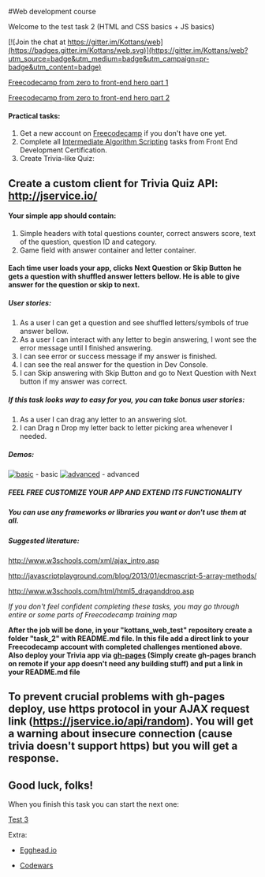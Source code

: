 #Web development course

Welcome to the test task 2 (HTML and CSS basics + JS basics)

[![Join the chat at https://gitter.im/Kottans/web](https://badges.gitter.im/Kottans/web.svg)](https://gitter.im/Kottans/web?utm_source=badge&utm_medium=badge&utm_campaign=pr-badge&utm_content=badge)

[Freecodecamp from zero to front-end hero part 1](https://medium.freecodecamp.com/from-zero-to-front-end-hero-part-1-7d4f7f0bff02#.p2dm4ggy5)

[Freecodecamp from zero to front-end hero part 2](https://medium.freecodecamp.com/from-zero-to-front-end-hero-part-2-adfa4824da9b#.3k5j0sy84)

#### Practical tasks:

1. Get a new account on [Freecodecamp](https://www.freecodecamp.com/) if you don't have one yet.
2. Complete all [Intermediate Algorithm Scripting](https://www.freecodecamp.com/map-aside#nested-collapseIntermediateAlgorithmScripting) tasks from Front End Development Certification.
3. Create Trivia-like Quiz:

## Create a custom client for Trivia Quiz API: http://jservice.io/

#### Your simple app should contain:

1. Simple headers with total questions counter, correct answers score, text of the question, question ID and category.
2. Game field with answer container and letter container.

#### Each time user loads your app, clicks Next Question or Skip Button he gets a question with shuffled answer letters bellow. He is able to give answer for the question or skip to next.

##### User stories:

1. As a user I can get a question and see shuffled letters/symbols of true answer bellow.
2. As a user I can interact with any letter to begin answering, I wont see the error message until I finished answering.
3. I can see error or success message if my answer is finished.
4. I can see the real answer for the question in Dev Console.
5. I can Skip answering with Skip Button and go to Next Question with Next button if my answer was correct.

##### If this task looks way to easy for you, you can take bonus user stories:

1. As a user I can drag any letter to an answering slot.
2. I can Drag n Drop my letter back to letter picking area whenever I needed.

##### Demos:

[![basic](http://img.youtube.com/vi/qsPQMgo3UVY/0.jpg)](https://youtu.be/qsPQMgo3UVY) - basic
[![advanced](http://img.youtube.com/vi/9jXLSOS7EwQ/0.jpg)](https://youtu.be/9jXLSOS7EwQ) - advanced

##### FEEL FREE CUSTOMIZE YOUR APP AND EXTEND ITS FUNCTIONALITY

##### You can use any frameworks or libraries you want or don't use them at all.

##### Suggested literature:

http://www.w3schools.com/xml/ajax_intro.asp

http://javascriptplayground.com/blog/2013/01/ecmascript-5-array-methods/ 

http://www.w3schools.com/html/html5_draganddrop.asp 


*If you don't feel confident completing these tasks, you may go through entire or some parts of Freecodecamp training map*

**After the job will be done, in your "kottans_web_test" repository create a folder "task_2" with README.md file. In this file add a direct link to your Freecodecamp account with completed challenges mentioned above. Also deploy your Trivia app via [gh-pages](http://blog.teamtreehouse.com/using-github-pages-to-host-your-website) (Simply create gh-pages branch on remote if your app doesn't need any building stuff) and put a link in your README.md file**

## To prevent crucial problems with gh-pages deploy, use https protocol in your AJAX request link (https://jservice.io/api/random). You will get a warning about insecure connection (cause trivia doesn't support https) but you will get a response.

## Good luck, folks!

When you finish this task you can start the next one:

[Test 3](https://github.com/Kottans/web/blob/master/README03.md)

Extra:

* [Egghead.io](https://egghead.io/technologies/js)

* [Codewars](www.codewars.com/r/6YJ8wA)

